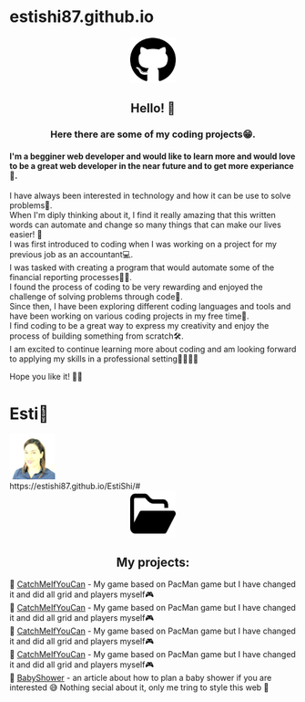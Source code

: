 # estishi87.github.io 
<!-- PIC --> <div align="center">
  <a href="https://estishi87.github.io/EstiShi/">
    <img src="images/github.svg" alt="Logo" width="80" height="80">
  </a>


## Hello! 👋<br >
  ### Here there are some of my coding projects😁. <br ></div>
#### I'm a begginer web developer and would like to learn more and would love to be a great web developer in the near future and to get more experiance🤖.<br > 
I have always been interested in technology and how it can be use to solve problems💫.<br >
When I'm diply thinking about it, I find it really amazing that this written words can automate and change so many things that can make our lives easier! 🦾<br >
I was first introduced to coding when I was working on a project for my previous job as an accountant💻.<br >
I was tasked with creating a program that would automate some of the financial reporting processes🕵️‍♀️.<br >
I found the process of coding to be very rewarding and enjoyed the challenge of solving problems through code🔀.<br >
Since then, I have been exploring different coding languages and tools and have been working on various coding projects in my free time🧐.<br >
I find coding to be a great way to express my creativity and enjoy the process of building something from scratch🛠️.<br >
I am excited to continue learning more about coding and am looking forward to applying my skills in a professional setting🏅🥉🥈🥇<br >

Hope you like it! 🙌🏻

# Esti🎀<br />
<!-- PIC --> <div align="left">
  <a href="https://estishi87.github.io/EstiShi/">
    <img src="images/Esti.jpeg" alt="Logo" width="80" height="80">
  </a> <br >
https://estishi87.github.io/EstiShi/# <br >
<!-- PIC --> <div align="center">
  <a href="https://estishi87.github.io/EstiShi/">
    <img src="images/folder-open.svg" alt="Logo" width="80" height="80">
  </a> <br >
  
## My projects:<br ></div>

📂 [CatchMeIfYouCan](https://estishi87.github.io/CatchMeIfYouCan/) - My game based on PacMan game but I have changed it and did all grid and players myself🎮<br >
📂 [CatchMeIfYouCan](https://estishi87.github.io/CatchMeIfYouCan/) - My game based on PacMan game but I have changed it and did all grid and players myself🎮<br >
📂 [CatchMeIfYouCan](https://estishi87.github.io/CatchMeIfYouCan/) - My game based on PacMan game but I have changed it and did all grid and players myself🎮<br >
📂 [CatchMeIfYouCan](https://estishi87.github.io/CatchMeIfYouCan/) - My game based on PacMan game but I have changed it and did all grid and players myself🎮<br >
📂 [BabyShower](https://estishi87.github.io/BabyShower/) - an article about how to plan a baby shower if you are interested 😅
Nothing secial about it, only me tring to style this web 🎨<br >
